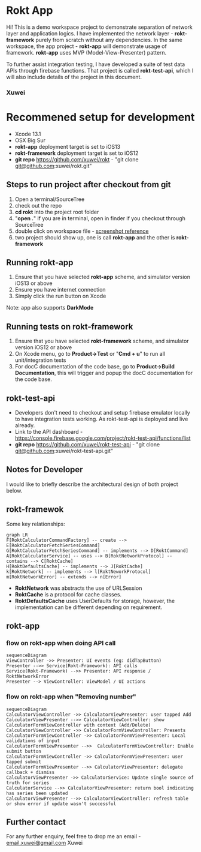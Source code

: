 
# Rokt App

Hi! This is a demo workspace project to demonstrate separation of network layer and application logics. I have implemented the network layer - **rokt-framework** purely from scratch without any dependencies. In the same workspace, the app project - **rokt-app** will demonstrate usage of framework. **rokt-app** uses MVP (Model-View-Presenter) pattern.

To further assist integration testing, I have developed a suite of test data APIs through firebase functions. That project is called **rokt-test-api**, which I will also include details of the project in this document. 

### Xuwei

# Recommened setup for development

 - Xcode 13.1
 - OSX Big Sur
 - **rokt-app** deployment target is set to iOS13
 - **rokt-framework** deployment target is set to iOS12
 - **git repo** https://github.com/xuwei/rokt - "git clone git@github.com:xuwei/rokt.git"

## Steps to run project after checkout from git

 1. Open a terminal/SourceTree
 2. check out the repo
 3. **cd rokt** into the project root folder
 4. "**open .**" if you are in terminal, open in finder if you checkout through SourceTree
 5. double click on workspace file - [screenshot reference](https://firebasestorage.googleapis.com/v0/b/rokt-test-api.appspot.com/o/images/readme-screenshot-01.png?alt=media&token=5bf66dd0-da79-49da-a8e1-9fa499f47f50)
 6. two project should show up, one is call **rokt-app** and the other is **rokt-framework**

## Running rokt-app

 1. Ensure that you have selected **rokt-app** scheme, and simulator version iOS13 or above
 2. Ensure you have internet connection
 3. Simply click the run button on Xcode
 
 Note: app also supports **DarkMode**

## Running tests on rokt-framework

 1. Ensure that you have selected **rokt-framework** scheme, and simulator version iOS12 or above
 2. On Xcode menu, go to **Product->Test** or "**Cmd + u**" to run all unit/integration tests
 3. For docC documentation of the code base, go to **Product->Build Documentation**, this will trigger and popup the docC documentation for the code base. 

## rokt-test-api

 - Developers don't need to checkout and setup firebase emulator locally to have integration tests working. As rokt-test-api is deployed and live already.
 - Link to the API dashboard - https://console.firebase.google.com/project/rokt-test-api/functions/list
 - **git repo** https://github.com/xuwei/rokt-test-api - "git clone git@github.com:xuwei/rokt-test-api.git"

## Notes for Developer

I would like to briefly describe the architectural design of both project below. 

## rokt-framewok

Some key relationships:

```mermaid
graph LR
F[RoktCalculatorCommandFactory] -- create --> E[RoktCalculatorFetchSeriesCommand]
G[RoktCalculatorFetchSeriesCommand] -- implements --> D[RoktCommand]
A[RoktCalculatorService] -- uses --> B[RoktNetworkProtocol] -- contains --> C[RoktCache]
H[RoktDefaultsCache] -- implements --> J[RoktCache]
k[RoktNetwork] -- implements --> l[RoktNeworkProtocol]
m[RoktNetworkError] -- extends --> n[Error]
```

 - **RoktNetwork** was abstracts the use of URLSession
 - **RoktCache** is a protocol for cache classes.
 - **RoktDefaultsCache** uses UserDefaults for storage, however, the implementation can be different depending on requirement.

## rokt-app

### flow on rokt-app when doing API call 

```mermaid
sequenceDiagram
ViewController ->> Presenter: UI events (eg: didTapButton)
Presenter -->> Service(Rokt-Framework): API calls
Service(Rokt-Framework) -->> Presenter: API response / RoktNetworkError
Presenter --> ViewController: ViewModel / UI actions
```

### flow on rokt-app when "Removing number"

```mermaid
sequenceDiagram
CalculatorViewController ->> CalculatorViewPresenter: user tapped Add
CalculatorViewPresenter -->> CalculatorViewController: show CalculatorFormViewController with context (Add/Delete)
CalculatorViewController ->> CalculatorFormViewController: Presents
CalculatorFormViewController ->> CalculatorFormViewPresenter: Local validations of input
CalculatorFormViewPresenter -->>  CalculatorFormViewController: Enable submit button
CalculatorFormViewController ->> CalculatorFormViewPresenter: user tapped submit
CalculatorFormViewPresenter -->> CalculatorViewPresenter: delegate callback + dismiss
CalculatorViewPresenter ->> CalculatorService: Update single source of truth for series
CalculatorService -->> CalculatorViewPresenter: return bool indicating has series been updated
CalculatorViewPresenter -->> CalculatorViewController: refresh table or show error if update wasn't successful
```

## Further contact

For any further enquiry, feel free to drop me an email - email.xuwei@gmail.com
Xuwei

